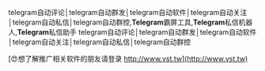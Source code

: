 telegram自动评论│telegram自动群发│telegram自动软件│telegram自动关注│telegram自动私信│telegram自动群控,**Telegram**霸屏工具,**Telegram**私信机器人,**Telegram**私信助手
telegram自动评论│telegram自动群发│telegram自动软件│telegram自动关注│telegram自动私信│telegram自动群控

[😍想了解推广相关软件的朋友请登录 http://www.vst.tw](http://www.vst.tw)



